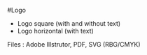 #Logo
* Logo square (with and without text)
* Logo horizontal (with text)
 
Files : Adobe Illstrutor, PDF, SVG (RBG/CMYK)

